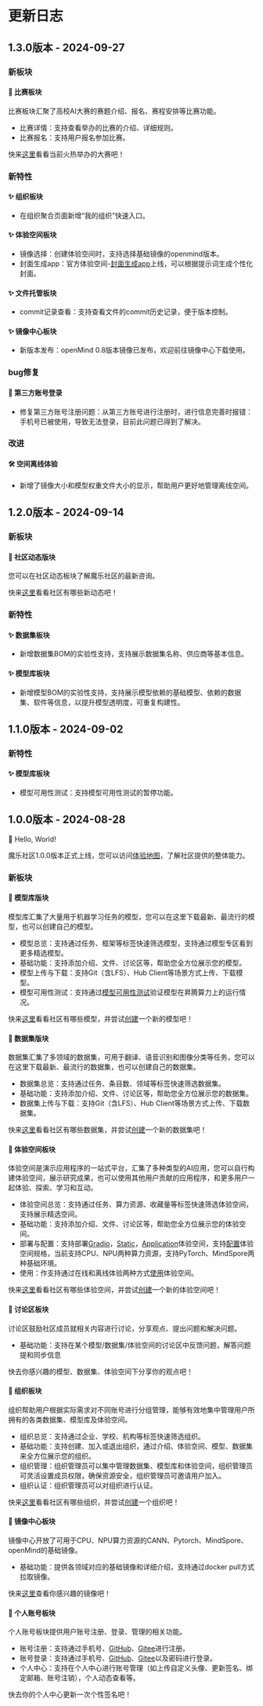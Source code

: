 # 更新日志


## 1.3.0版本 - 2024-09-27

### 新板块
#### 🌟 比赛板块

比赛板块汇聚了高校AI大赛的赛题介绍、报名、赛程安排等比赛功能。
- 比赛详情：支持查看举办的比赛的介绍、详细规则。
- 比赛报名：支持用户报名参加比赛。

快来[这里](https://aic.modelers.cn/)看看当前火热举办的大赛吧！

### 新特性
#### ✨ 组织板块
- 在组织聚合页面新增“我的组织”快速入口。

#### ✨ 体验空间板块
- 镜像选择：创建体验空间时，支持选择基础镜像的openmind版本。
- 封面生成app：官方体验空间-[封面生成app](https://modelers.cn/spaces/space-official-infra/space-cover-generator)上线，可以根据提示词生成个性化封面。

#### ✨ 文件托管板块
- commit记录查看：支持查看文件的commit历史记录，便于版本控制。

#### ✨ 镜像中心板块
- 新版本发布：openMind 0.8版本镜像已发布，欢迎前往镜像中心下载使用。
### bug修复
#### 🐛 第三方账号登录
- 修复第三方账号注册问题：从第三方账号进行注册时，进行信息完善时报错：手机号已被使用，导致无法登录，目前此问题已得到了解决。

### 改进
####  🛠 空间离线体验
- 新增了镜像大小和模型权重文件大小的显示，帮助用户更好地管理离线空间。



## 1.2.0版本 - 2024-09-14

### 新板块
#### 🌟 社区动态版块
您可以在社区动态板块了解魔乐社区的最新咨询。

快来[这里](https://modelers.cn/updates)看看社区有哪些新动态吧！

### 新特性
#### ✨ 数据集板块
- 新增数据集BOM的实验性支持，支持展示数据集名称、供应商等基本信息。
#### ✨ 模型库板块
- 新增模型BOM的实验性支持，支持展示模型依赖的基础模型、依赖的数据集、软件等信息，以提升模型透明度，可重复构建性。

## 1.1.0版本 - 2024-09-02
### 新特性
#### ✨ 模型库板块
- 模型可用性测试：支持模型可用性测试的暂停功能。

## 1.0.0版本 - 2024-08-28
🎉 Hello, World! 

魔乐社区1.0.0版本正式上线，您可以访问[体验地图](https://modelers.cn/roadmaps)，了解社区提供的整体能力。
### 新板块
#### 🌟 模型库版块
模型库汇集了大量用于机器学习任务的模型，您可以在这里下载最新、最流行的模型，也可以创建自己的模型。
- 模型总览：支持通过任务、框架等标签快速筛选模型，支持通过模型专区看到更多精选模型。
- 基础功能：支持添加介绍、文件、讨论区等，帮助您全方位展示您的模型。
- 模型上传与下载：支持Git（含LFS）、Hub Client等场景方式上传、下载模型。
- 模型可用性测试：支持通过[模型可用性测试](https://modelers.cn/docs/zh/community/models/verifying_models.html)验证模型在昇腾算力上的运行情况。

快来[这里](https://modelers.cn/models)看看社区有哪些模型，并尝试[创建](https://modelers.cn/models/new)一个新的模型吧！

#### 🌟 数据集版块
数据集汇集了多领域的数据集，可用于翻译、语音识别和图像分类等任务，您可以在这里下载最新、最流行的数据集，也可以创建自己的数据集。
- 数据集总览：支持通过任务、条目数、领域等标签快速筛选数据集。
- 基础功能：支持添加介绍、文件、讨论区等，帮助您全方位展示您的数据集。
- 数据集上传与下载：支持Git（含LFS）、Hub Client等场景方式上传、下载数据集。

快来[这里](https://modelers.cn/datasets)看看社区有哪些数据集，并尝试[创建](https://modelers.cn/datasets/new)一个新的数据集吧！

#### 🌟 体验空间板块
体验空间是演示应用程序的一站式平台，汇集了多种类型的AI应用，您可以自行构建体验空间，展示研究成果，也可以使用其他用户贡献的应用程序，和更多用户一起体验、探索、学习和互动。
- 体验空间总览：支持通过任务、算力资源、收藏量等标签快速筛选体验空间，支持展示精选空间。
- 基础功能：支持添加介绍、文件、讨论区等，帮助您全方位展示您的体验空间。
- 部署与配置：支持部署[Gradio](https://modelers.cn/docs/zh/community/spaces/deploying_spaces/deploying_a_gradio_space.html)，[Static](https://modelers.cn/docs/zh/community/spaces/deploying_spaces/deploying_a_static_space.html)，[Application](https://modelers.cn/docs/zh/community/spaces/deploying_spaces/deploying_a_application_space.html)体验空间，支持[配置](https://modelers.cn/docs/zh/community/spaces/advanced_functions/dependencies_applicable_to_spaces.html)体验空间规格，当前支持CPU、NPU两种算力资源，支持PyTorch、MindSpore两种基础环境。
- 使用：作支持通过在线和离线体验两种方式[使用](https://modelers.cn/docs/zh/community/spaces/using_spaces.html)体验空间。

快来[这里](https://modelers.cn/spaces)看看社区有哪些体验空间，并尝试[创建](https://modelers.cn/spaces/new)一个新的体验空间吧！
#### 🌟 讨论区板块
讨论区鼓励社区成员就相关内容进行讨论，分享观点、提出问题和解决问题。
- 基础功能：支持在某个模型/数据集/体验空间的讨论区中反馈问题，解答问题提和同步信息

快去你感兴趣的模型、数据集、体验空间下分享你的观点吧！

#### 🌟 组织板块
组织帮助用户根据实际需求对不同账号进行分组管理，能够有效地集中管理用户所拥有的各类数据集、模型库及体验空间。
- 组织总览：支持通过企业、学校、机构等标签快速筛选组织。
- 基础功能：支持创建、加入或退出组织，通过介绍、体验空间、模型、数据集来全方位展示您的组织。
- 组织管理：组织管理员可以集中管理数据集、模型库和体验空间，组织管理员可灵活设置成员权限，确保资源安全，组织管理员可邀请用户加入。
- 组织认证：组织管理员可以对组织进行认证。

快来[这里](https://modelers.cn/organizations)看看社区有哪些组织，并尝试[创建](https://modelers.cn/organizations/new)一个组织吧！


#### 🌟 镜像中心板块

镜像中心开放了可用于CPU、NPU算力资源的CANN、Pytorch、MindSpore、openMind的基础镜像。
- 基础功能：提供各领域对应的基础镜像和详细介绍，支持通过docker pull方式拉取镜像。

快来[这里](https://modelers.cn/images)查看你感兴趣的镜像吧！

#### 🌟 个人账号板块
个人账号板块提供用户账号注册、登录、管理的相关功能。
- 账号注册：支持通过手机号、[GitHub](https://github.com/)、[Gitee](https://gitee.com/)进行注册。
- 账号登录：支持通过手机号、[GitHub](https://github.com/)、[Gitee](https://gitee.com/)以及密码进行登录。
- 个人中心：支持在个人中心进行账号管理（如上传自定义头像、更新签名、绑定邮箱、账号注销），个人动态查看等。

快去你的个人中心更新一次个性签名吧！
